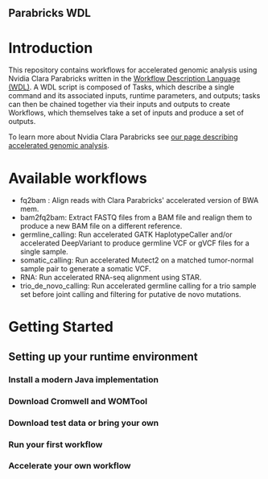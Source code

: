 Parabricks WDL
-----------------------

# Introduction
This repository contains workflows for accelerated genomic analysis using Nvidia Clara Parabricks
written in the [Workflow Description Language (WDL)](https://github.com/openwdl/wdl). A WDL script is
composed of Tasks, which describe a single command and its associated inputs, runtime parameters, and
outputs; tasks can then be chained together via their inputs and outputs to create Workflows, which themselves
take a set of inputs and produce a set of outputs.

To learn more about Nvidia Clara Parabricks see [our page describing accelerated genomic analysis](https://www.nvidia.com/en-us/clara/genomics/).

# Available workflows
 - fq2bam : Align reads with Clara Parabricks' accelerated version of BWA mem.
 - bam2fq2bam: Extract FASTQ files from a BAM file and realign them to produce a new BAM file on a different reference.
 - germline_calling: Run accelerated GATK HaplotypeCaller and/or accelerated DeepVariant to produce germline VCF or gVCF files for a single sample.
 - somatic_calling: Run accelerated Mutect2 on a matched tumor-normal sample pair to generate a somatic VCF.
 - RNA: Run accelerated RNA-seq alignment using STAR.
 - trio_de_novo_calling: Run accelerated germline calling for a trio sample set before joint calling and filtering for putative de novo mutations.

# Getting Started

## Setting up your runtime environment
### Install a modern Java implementation
### Download Cromwell and WOMTool
### Download test data or bring your own
### Run your first workflow
### Accelerate your own workflow